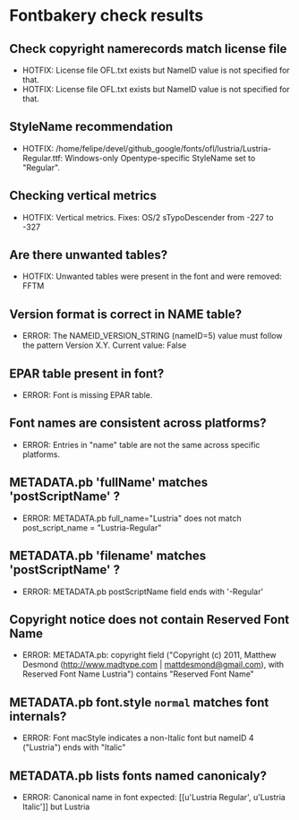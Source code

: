 # Fontbakery check results
## Check copyright namerecords match license file
* HOTFIX: License file OFL.txt exists but NameID value is not specified for that.
* HOTFIX: License file OFL.txt exists but NameID value is not specified for that.

## StyleName recommendation
* HOTFIX: /home/felipe/devel/github_google/fonts/ofl/lustria/Lustria-Regular.ttf: Windows-only Opentype-specific StyleName set to "Regular".

## Checking vertical metrics
* HOTFIX: Vertical metrics. Fixes: OS/2 sTypoDescender from -227 to -327

## Are there unwanted tables?
* HOTFIX: Unwanted tables were present in the font and were removed: FFTM

## Version format is correct in NAME table?
* ERROR: The NAMEID_VERSION_STRING (nameID=5) value must follow the pattern Version X.Y. Current value: False

## EPAR table present in font?
* ERROR: Font is missing EPAR table.

## Font names are consistent across platforms?
* ERROR: Entries in "name" table are not the same across specific platforms.

## METADATA.pb 'fullName' matches 'postScriptName' ?
* ERROR: METADATA.pb full_name="Lustria" does not match post_script_name = "Lustria-Regular"

## METADATA.pb 'filename' matches 'postScriptName' ?
* ERROR: METADATA.pb postScriptName field ends with '-Regular'

## Copyright notice does not contain Reserved Font Name
* ERROR: METADATA.pb: copyright field ("Copyright (c) 2011, Matthew Desmond (http://www.madtype.com | mattdesmond@gmail.com), with Reserved Font Name Lustria") contains "Reserved Font Name"

## METADATA.pb font.style `normal` matches font internals?
* ERROR: Font macStyle indicates a non-Italic font but nameID 4 ("Lustria") ends with "Italic"

## METADATA.pb lists fonts named canonicaly?
* ERROR: Canonical name in font expected: [[u'Lustria Regular', u'Lustria Italic']] but Lustria

